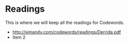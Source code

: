 # Readings
This is where we will keep all the readings for Codewords.
* http://simandy.com/codewords/readings/Derrida.pdf
* Item 2

